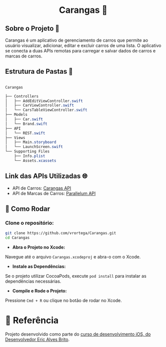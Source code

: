 
<div align="center"><h1>Carangas 🚗</div></h1>
  
## Sobre o Projeto 📝
Carangas é um aplicativo de gerenciamento de carros que permite ao usuário visualizar, adicionar, editar e excluir carros de uma lista. O aplicativo se conecta a duas APIs remotas para carregar e salvar dados de carros e marcas de carros.

## Estrutura de Pastas 📁
```css

Carangas

├── Controllers
│   ├── AddEditViewController.swift
│   ├── CarViewController.swift
│   └── CarsTableViewController.swift
├── Models
│   ├── Car.swift
│   └── Brand.swift
├── API
│   └── REST.swift
├── Views
│   ├── Main.storyboard
│   └── LaunchScreen.swift
└── Supporting Files
    ├── Info.plist
    └── Assets.xcassets
```

## Link das APIs Utilizadas 🌐
- API de Carros: <a href="https://carangas.herokuapp.com/cars" target="_blank">Carangas API</a>
- API de Marcas de Carros: <a href="https://parallelum.com.br/fipe/api/v1/carros/marcas" target="_blank">Parallelum API</a>

 ## 🚀 Como Rodar

### Clone o repositório:

```sh
git clone https://github.com/vrortega/Carangas.git
cd Carangas
```

* **Abra o Projeto no Xcode:**

Navegue até o arquivo `Carangas.xcodeproj` e abra-o com o Xcode.

* **Instale as Dependências:**

Se o projeto utilizar CocoaPods, execute `pod install` para instalar as dependências necessárias.

* **Compile e Rode o Projeto:**

Pressione `Cmd + R` ou clique no botão de rodar no Xcode.

# 📖 Referência
Projeto desenvolvido como parte do <a href="https://www.udemy.com/course/curso-completo-de-desenvolvimento-ios11swift4" target="_blank">
curso de desenvolvimento iOS, do Desenvolvedor Eric Alves Brito</a>.
